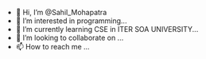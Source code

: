 - 👋 Hi, I’m @Sahil_Mohapatra
- 👀 I’m interested in programming...
- 🌱 I’m currently learning CSE in ITER SOA UNIVERSITY...
- 💞️ I’m looking to collaborate on ...
- 📫 How to reach me ...

<!---
SahilUddu/SahilUddu is a ✨ special ✨ repository because its `README.md` (this file) appears on your GitHub profile.
You can click the Preview link to take a look at your changes.
--->
